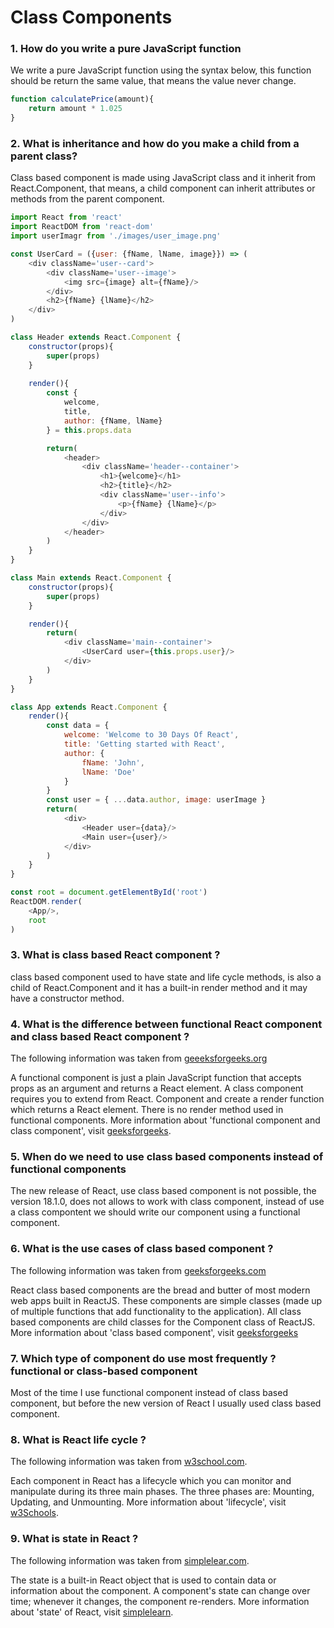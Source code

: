 # Class Components

### 1. How do you write a pure JavaScript function

We write a pure JavaScript function using the syntax below, this function should be return the same value, that means the value never change.

```js
function calculatePrice(amount){
    return amount * 1.025
}
```

### 2. What is inheritance and how do you make a child from a parent class?

Class based component is made using JavaScript class and it inherit from React.Component, that means, a child component can inherit attributes or methods from the parent component.

```js
import React from 'react'
import ReactDOM from 'react-dom'
import userImagr from './images/user_image.png'

const UserCard = ({user: {fName, lName, image}}) => (
	<div className='user--card'>
		<div className='user--image'>
			<img src={image} alt={fName}/>
		</div>
		<h2>{fName} {lName}</h2>
	</div>
)

class Header extends React.Component {
	constructor(props){
		super(props)
	}
	
	render(){
		const {
            welcome,
			title,
			author: {fName, lName}
		} = this.props.data

		return(
			<header>	
				<div className='header--container'>
                    <h1>{welcome}</h1>
                    <h2>{title}</h2>
                    <div className='user--info'>
                        <p>{fName} {lName}</p>
                    </div>
                </div>
			</header>
		)
	}
}

class Main extends React.Component {
    constructor(props){
        super(props)
    }

    render(){
        return(
            <div className='main--container'>
                <UserCard user={this.props.user}/>
            </div>
        )
    }
}

class App extends React.Component {
    render(){
        const data = {
            welcome: 'Welcome to 30 Days Of React',
            title: 'Getting started with React',
            author: {
                fName: 'John',
                lName: 'Doe'
            }
        }
        const user = { ...data.author, image: userImage }
        return(
            <div>
                <Header user={data}/>
                <Main user={user}/>
            </div>
        )
    }
}

const root = document.getElementById('root')
ReactDOM.render(
    <App/>,
    root
)
```

### 3. What is class based React component ?

class based component used to have state and life cycle methods, is also a child of
React.Component and it has a built-in render method and it may have a constructor method.

### 4. What is the difference between functional React component and class based React component ?

The following information was taken from [geeeksforgeeks.org](https://www.geeksforgeeks.org)

A functional component is just a plain JavaScript function that accepts props as an argument and returns a React element. A class component requires you to extend from React. Component and create a render function which returns a React element. There is no render method used in functional components. More information about 'functional component and class component', visit [geeksforgeeks](https://www.geeksforgeeks.org/differences-between-functional-components-and-class-components-in-react/#:~:text=A%20functional%20component%20is%20just,method%20used%20in%20functional%20components).

### 5. When do we need to use class based components instead of functional components

The new release of React, use class based component is not possible, the version 18.1.0, does not allows to work with class component, instead of use a class compontent we should write our component using a functional component.

### 6. What is the use cases of class based component ?

The following information was taken from [geeksforgeeks.com](https://www.geeksforgeeks.org/)

React class based components are the bread and butter of most modern web apps built in ReactJS. These components are simple classes (made up of multiple functions that add functionality to the application). All class based components are child classes for the Component class of ReactJS. More information about 'class based component', visit [geeksforgeeks](https://www.geeksforgeeks.org/reactjs-class-based-components/)

### 7. Which type of component do use most frequently ? functional or class-based component

Most of the time I use functional component instead of class based component, but before the new version of React I usually used class based component.

### 8. What is React life cycle ?

The following information was taken from [w3school.com](https://www.w3schools.com/react/).

Each component in React has a lifecycle which you can monitor and manipulate during its three main phases. The three phases are: Mounting, Updating, and Unmounting. More information about 'lifecycle', visit [w3Schools](https://www.w3schools.com/react/react_lifecycle.asp#:~:text=Each%20component%20in%20React%20has,Mounting%2C%20Updating%2C%20and%20Unmounting).

### 9. What is state in React ?

The following information was taken from [simplelear.com](https://www.simplilearn.com/).

The state is a built-in React object that is used to contain data or information about the component. A component's state can change over time; whenever it changes, the component re-renders. More information about 'state' of React, visit [simplelearn](https://www.simplilearn.com/tutorials/reactjs-tutorial/reactjs-state#:~:text=What%20Is%20'State'%20in%20ReactJS,%2C%20the%20component%20re%2Drenders).